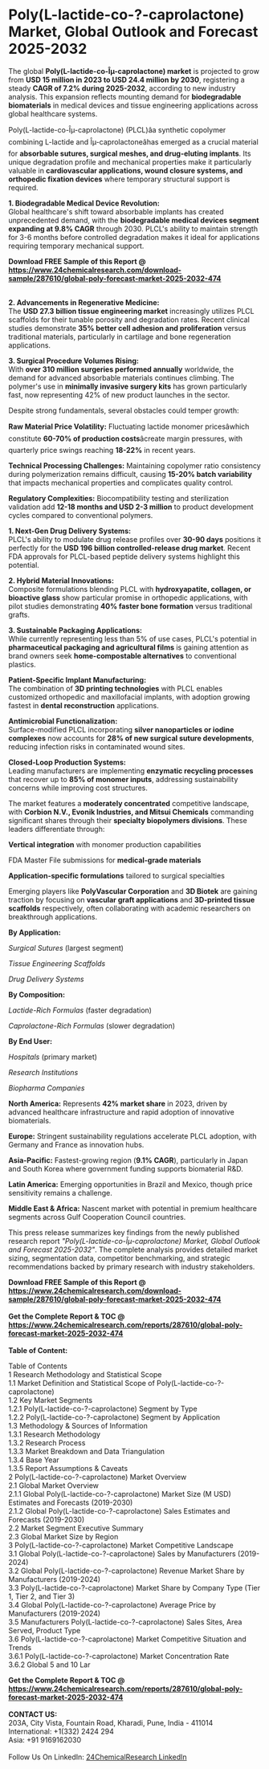 <h1>Poly(L-lactide-co-?-caprolactone) Market, Global Outlook and Forecast 2025-2032</h1><p>The global <strong>Poly(L-lactide-co-Îµ-caprolactone) market</strong> is projected to grow from <strong>USD 15 million in 2023 to USD 24.4 million by 2030</strong>, registering a steady <strong>CAGR of 7.2% during 2025-2032</strong>, according to new industry analysis. This expansion reflects mounting demand for <strong>biodegradable biomaterials</strong> in medical devices and tissue engineering applications across global healthcare systems.</p><p>Poly(L-lactide-co-Îµ-caprolactone) (PLCL)âa synthetic copolymer combining L-lactide and Îµ-caprolactoneâhas emerged as a crucial material for <strong>absorbable sutures, surgical meshes, and drug-eluting implants</strong>. Its unique degradation profile and mechanical properties make it particularly valuable in <strong>cardiovascular applications, wound closure systems, and orthopedic fixation devices</strong> where temporary structural support is required.</p><p><strong>1. Biodegradable Medical Device Revolution:</strong><br>
Global healthcare's shift toward absorbable implants has created unprecedented demand, with the <strong>biodegradable medical devices segment expanding at 9.8% CAGR</strong> through 2030. PLCL's ability to maintain strength for 3-6 months before controlled degradation makes it ideal for applications requiring temporary mechanical support.</p><div><b>Download FREE Sample of this Report @ 
            <a href="https://www.24chemicalresearch.com/download-sample/287610/global-poly-forecast-market-2025-2032-474">
            https://www.24chemicalresearch.com/download-sample/287610/global-poly-forecast-market-2025-2032-474</a></b></div><br><p><strong>2. Advancements in Regenerative Medicine:</strong><br>
The <strong>USD 27.3 billion tissue engineering market</strong> increasingly utilizes PLCL scaffolds for their tunable porosity and degradation rates. Recent clinical studies demonstrate <strong>35% better cell adhesion and proliferation</strong> versus traditional materials, particularly in cartilage and bone regeneration applications.</p><p><strong>3. Surgical Procedure Volumes Rising:</strong><br>
With <strong>over 310 million surgeries performed annually</strong> worldwide, the demand for advanced absorbable materials continues climbing. The polymer's use in <strong>minimally invasive surgery kits</strong> has grown particularly fast, now representing 42% of new product launches in the sector.</p><p>Despite strong fundamentals, several obstacles could temper growth:</p><p><strong>Raw Material Price Volatility:</strong> Fluctuating lactide monomer pricesâwhich constitute <strong>60-70% of production costs</strong>âcreate margin pressures, with quarterly price swings reaching <strong>18-22%</strong> in recent years.</p><p><strong>Technical Processing Challenges:</strong> Maintaining copolymer ratio consistency during polymerization remains difficult, causing <strong>15-20% batch variability</strong> that impacts mechanical properties and complicates quality control.</p><p><strong>Regulatory Complexities:</strong> Biocompatibility testing and sterilization validation add <strong>12-18 months and USD 2-3 million</strong> to product development cycles compared to conventional polymers.</p><p><strong>1. Next-Gen Drug Delivery Systems:</strong><br>
PLCL's ability to modulate drug release profiles over <strong>30-90 days</strong> positions it perfectly for the <strong>USD 196 billion controlled-release drug market</strong>. Recent FDA approvals for PLCL-based peptide delivery systems highlight this potential.</p><p><strong>2. Hybrid Material Innovations:</strong><br>
Composite formulations blending PLCL with <strong>hydroxyapatite, collagen, or bioactive glass</strong> show particular promise in orthopedic applications, with pilot studies demonstrating <strong>40% faster bone formation</strong> versus traditional grafts.</p><p><strong>3. Sustainable Packaging Applications:</strong><br>
While currently representing less than 5% of use cases, PLCL's potential in <strong>pharmaceutical packaging and agricultural films</strong> is gaining attention as brand owners seek <strong>home-compostable alternatives</strong> to conventional plastics.</p><p><strong>Patient-Specific Implant Manufacturing:</strong><br>
	The combination of <strong>3D printing technologies</strong> with PLCL enables customized orthopedic and maxillofacial implants, with adoption growing fastest in <strong>dental reconstruction</strong> applications.</p><p><strong>Antimicrobial Functionalization:</strong><br>
	Surface-modified PLCL incorporating <strong>silver nanoparticles or iodine complexes</strong> now accounts for <strong>28% of new surgical suture developments</strong>, reducing infection risks in contaminated wound sites.</p><p><strong>Closed-Loop Production Systems:</strong><br>
	Leading manufacturers are implementing <strong>enzymatic recycling processes</strong> that recover up to <strong>85% of monomer inputs</strong>, addressing sustainability concerns while improving cost structures.</p><p>The market features a <strong>moderately concentrated</strong> competitive landscape, with <strong>Corbion N.V., Evonik Industries, and Mitsui Chemicals</strong> commanding significant shares through their <strong>specialty biopolymers divisions</strong>. These leaders differentiate through:</p><p><strong>Vertical integration</strong> with monomer production capabilities</p><p>FDA Master File submissions for <strong>medical-grade materials</strong></p><p><strong>Application-specific formulations</strong> tailored to surgical specialties</p><p>Emerging players like <strong>PolyVascular Corporation</strong> and <strong>3D Biotek</strong> are gaining traction by focusing on <strong>vascular graft applications</strong> and <strong>3D-printed tissue scaffolds</strong> respectively, often collaborating with academic researchers on breakthrough applications.</p><p><strong>By Application:</strong></p><p><em>Surgical Sutures</em> (largest segment)</p><p><em>Tissue Engineering Scaffolds</em></p><p><em>Drug Delivery Systems</em></p><p><strong>By Composition:</strong></p><p><em>Lactide-Rich Formulas</em> (faster degradation)</p><p><em>Caprolactone-Rich Formulas</em> (slower degradation)</p><p><strong>By End User:</strong></p><p><em>Hospitals</em> (primary market)</p><p><em>Research Institutions</em></p><p><em>Biopharma Companies</em></p><p><strong>North America:</strong> Represents <strong>42% market share</strong> in 2023, driven by advanced healthcare infrastructure and rapid adoption of innovative biomaterials.</p><p><strong>Europe:</strong> Stringent sustainability regulations accelerate PLCL adoption, with Germany and France as innovation hubs.</p><p><strong>Asia-Pacific:</strong> Fastest-growing region (<strong>9.1% CAGR</strong>), particularly in Japan and South Korea where government funding supports biomaterial R&amp;D.</p><p><strong>Latin America:</strong> Emerging opportunities in Brazil and Mexico, though price sensitivity remains a challenge.</p><p><strong>Middle East &amp; Africa:</strong> Nascent market with potential in premium healthcare segments across Gulf Cooperation Council countries.</p><p>This press release summarizes key findings from the newly published research report <em>"Poly(L-lactide-co-Îµ-caprolactone) Market, Global Outlook and Forecast 2025-2032"</em>. The complete analysis provides detailed market sizing, segmentation data, competitor benchmarking, and strategic recommendations backed by primary research with industry stakeholders.</p><div><b>Download FREE Sample of this Report @ 
            <a href="https://www.24chemicalresearch.com/download-sample/287610/global-poly-forecast-market-2025-2032-474">
            https://www.24chemicalresearch.com/download-sample/287610/global-poly-forecast-market-2025-2032-474</a></b></div><br><div><b>Get the Complete Report & TOC @ 
            <a href="https://www.24chemicalresearch.com/reports/287610/global-poly-forecast-market-2025-2032-474">
            https://www.24chemicalresearch.com/reports/287610/global-poly-forecast-market-2025-2032-474</a></b></div><br>
            <b>Table of Content:</b><p>Table of Contents<br />
1 Research Methodology and Statistical Scope<br />
1.1 Market Definition and Statistical Scope of Poly(L-lactide-co-?-caprolactone)<br />
1.2 Key Market Segments<br />
1.2.1 Poly(L-lactide-co-?-caprolactone) Segment by Type<br />
1.2.2 Poly(L-lactide-co-?-caprolactone) Segment by Application<br />
1.3 Methodology & Sources of Information<br />
1.3.1 Research Methodology<br />
1.3.2 Research Process<br />
1.3.3 Market Breakdown and Data Triangulation<br />
1.3.4 Base Year<br />
1.3.5 Report Assumptions & Caveats<br />
2 Poly(L-lactide-co-?-caprolactone) Market Overview<br />
2.1 Global Market Overview<br />
2.1.1 Global Poly(L-lactide-co-?-caprolactone) Market Size (M USD) Estimates and Forecasts (2019-2030)<br />
2.1.2 Global Poly(L-lactide-co-?-caprolactone) Sales Estimates and Forecasts (2019-2030)<br />
2.2 Market Segment Executive Summary<br />
2.3 Global Market Size by Region<br />
3 Poly(L-lactide-co-?-caprolactone) Market Competitive Landscape<br />
3.1 Global Poly(L-lactide-co-?-caprolactone) Sales by Manufacturers (2019-2024)<br />
3.2 Global Poly(L-lactide-co-?-caprolactone) Revenue Market Share by Manufacturers (2019-2024)<br />
3.3 Poly(L-lactide-co-?-caprolactone) Market Share by Company Type (Tier 1, Tier 2, and Tier 3)<br />
3.4 Global Poly(L-lactide-co-?-caprolactone) Average Price by Manufacturers (2019-2024)<br />
3.5 Manufacturers Poly(L-lactide-co-?-caprolactone) Sales Sites, Area Served, Product Type<br />
3.6 Poly(L-lactide-co-?-caprolactone) Market Competitive Situation and Trends<br />
3.6.1 Poly(L-lactide-co-?-caprolactone) Market Concentration Rate<br />
3.6.2 Global 5 and 10 Lar</p><div><b>Get the Complete Report & TOC @ 
            <a href="https://www.24chemicalresearch.com/reports/287610/global-poly-forecast-market-2025-2032-474">
            https://www.24chemicalresearch.com/reports/287610/global-poly-forecast-market-2025-2032-474</a></b></div><br><b>CONTACT US:</b><br>
            203A, City Vista, Fountain Road, Kharadi, Pune, India - 411014<br>
            International: +1(332) 2424 294<br>
            Asia: +91 9169162030 <br><br>
            Follow Us On LinkedIn: <a href="https://www.linkedin.com/company/24chemicalresearch/">24ChemicalResearch LinkedIn</a>